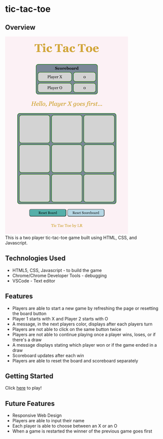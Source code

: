 # tic-tac-toe

## Overview
![tic-tac-toe game](tic-tac-toe.png)       
This is a two player tic-tac-toe game built using HTML, CSS, and Javascript. 

## Technologies Used
* HTML5, CSS, Javascript - to build the game
* Chrome/Chrome Developer Tools - debugging
* VSCode - Text editor

## Features
* Players are able to start a new game by refreshing the page or resetting the board button
* Player 1 starts with X and Player 2 starts with O
* A message, in the next players color, displays after each players turn
* Players are not able to click on the same button twice
* Players are not able to continue playing once a player wins, loses, or if there's a draw
* A message displays stating which player won or if the game ended in a draw
* Scoreboard updates after each win
* Players are able to reset the board and scoreboard separately 

## Getting Started
Click [here](https://lrojas4.github.io/tic-tac-toe/) to play! 

## Future Features
* Responsive Web Design
* Players are able to input their name
* Each player is able to choose between an X or an O
* When a game is restarted the winner of the previous game goes first
